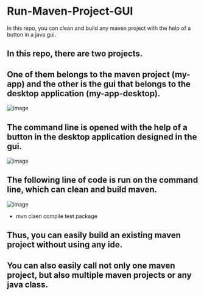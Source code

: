 # Run-Maven-Project-GUI
In this repo, you can clean and build any maven project with the help of a button in a java gui.


## In this repo, there are two projects.
## One of them belongs to the maven project (my-app) and the other is the gui that belongs to the desktop application (my-app-desktop).

![image](https://user-images.githubusercontent.com/5441882/131272639-0dc9aa4d-a6a3-4461-838b-8168bd6610dc.png)

## The command line is opened with the help of a button in the desktop application designed in the gui. 

![image](https://user-images.githubusercontent.com/5441882/131273283-4bdcf0c6-c9c4-4ec4-8aeb-a003d93f460e.png)

## The following line of code is run on the command line, which can clean and build maven.

![image](https://user-images.githubusercontent.com/5441882/131273359-6269edd8-fb24-4cbb-a335-19c4b643ddec.png)

* mvn claen compile test package

## Thus, you can easily build an existing maven project without using any ide. 
## You can also easily call not only one maven project, but also multiple maven projects or any java class.
